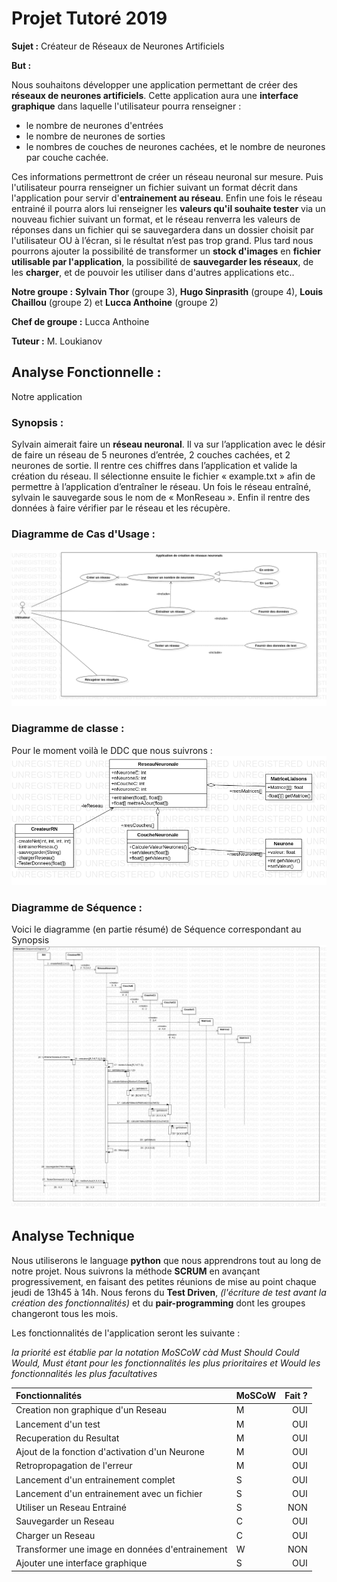 # Projet Tutoré 2019


__Sujet :__ Créateur de Réseaux de Neurones Artificiels

__But :__ 

Nous souhaitons développer une application permettant de créer des **réseaux de neurones artificiels**. Cette application aura une **interface graphique** dans laquelle l'utilisateur pourra renseigner :
* le nombre de neurones d'entrées
* le nombre de neurones de sorties
* le nombres de couches de neurones cachées, et le nombre de neurones par couche cachée.

Ces informations permettront de créer un réseau neuronal sur mesure. Puis l'utilisateur pourra renseigner un fichier suivant un format décrit dans l'application pour servir d'**entrainement au réseau**.
Enfin une fois le réseau entrainé il pourra alors lui renseigner les **valeurs qu'il souhaite tester** via un nouveau fichier suivant un format, et le réseau renverra les valeurs de réponses dans un fichier qui se sauvegardera dans un dossier choisit par l'utilisateur OU à l’écran, si le résultat n’est pas trop grand.
Plus tard nous pourrons ajouter la possibilité de transformer un **stock d'images** en **fichier utilisable par l'application**, la possibilité de **sauvegarder les réseaux**, de les **charger**, et de pouvoir les utiliser dans d'autres applications etc..

__Notre groupe :__
**Sylvain Thor** (groupe 3), **Hugo Sinprasith** (groupe 4), **Louis Chaillou** (groupe 2) et **Lucca Anthoine** (groupe 2)

__Chef de groupe :__
Lucca Anthoine

__Tuteur :__
M. Loukianov

## Analyse Fonctionnelle :
Notre application 
### Synopsis :
Sylvain aimerait faire un **réseau neuronal**. Il va sur l’application avec le désir de faire un réseau de 5 neurones d’entrée, 2 couches cachées, et 2 neurones de sortie.
Il rentre ces chiffres dans l’application et valide la création du réseau.
Il sélectionne ensuite le fichier « example.txt » afin de permettre à l’application d’entraîner le réseau.
Un fois le réseau entraîné, sylvain le sauvegarde sous le nom de « MonReseau ». Enfin il rentre des données à faire vérifier par le réseau et les récupère.

### Diagramme de Cas d'Usage :
![](diagrammes/DCU.png "Diagramme de cas d'usage")

### Diagramme de classe :
Pour le moment voilà le DDC que nous suivrons :
![](diagrammes/DC.png "Diagramme de classe")

### Diagramme de Séquence :
Voici le diagramme (en partie résumé) de Séquence correspondant au Synopsis
![](diagrammes/DS.png "Diagramme de Séquence")

## Analyse Technique

Nous utiliserons le language **python** que nous apprendrons tout au long de notre projet.
Nous suivrons la méthode **SCRUM** en avançant progressivement, en faisant des petites réunions de mise au point chaque jeudi de 13h45 à 14h.
Nous ferons du **Test Driven**, _(l'écriture de test avant la création des fonctionnalités)_ 
et du **pair-programming** dont les groupes changeront tous les mois.

Les fonctionnalités de l'application seront les suivante :

_la priorité est établie par la notation MoSCoW càd Must Should Could Would, Must étant pour les fonctionnalités les plus prioritaires et Would les fonctionnalités les plus facultatives_


| Fonctionnalités                                 | MoSCoW | Fait ? |
| :--------------------                           | ------ | -----: |
| Creation non graphique d'un Reseau              | M | OUI |
| Lancement d'un test                             | M | OUI |
| Recuperation du Resultat                        | M | OUI |
| Ajout de la fonction d'activation d'un Neurone  | M | OUI |
| Retropropagation de l'erreur                    | M | OUI |
| Lancement d'un entrainement complet             | S | OUI |
| Lancement d'un entrainement avec un fichier     | S | OUI |
| Utiliser un Reseau Entrainé                     | S | NON |
| Sauvegarder un Reseau                           | C | OUI |
| Charger un Reseau                               | C | OUI |
| Transformer une image en données d'entrainement | W | NON |
| Ajouter une interface graphique                 | S | OUI |
